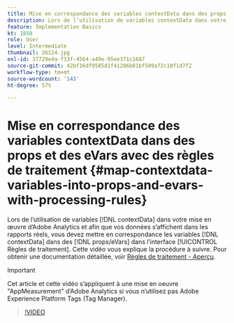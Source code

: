 ```yaml
---
title: Mise en correspondance des variables contextData dans des props et des eVars avec des règles de traitement
description: Lors de lʼutilisation de variables contextData dans votre mise en œuvre dʼAdobe Analytics et afin que vos données sʼaffichent dans les rapports réels, vous devez mettre en correspondance les variables contextData dans des props/eVars dans lʼinterface Règles de traitement. Cette vidéo vous explique la procédure à suivre.
feature: Implementation Basics
kt: 1850
role: User
level: Intermediate
thumbnail: 26124.jpg
exl-id: 37729e4a-f33f-4564-a49e-95ee371c1687
source-git-commit: 42bf16df9585d1f41206b81bf509a72c10f1d7f2
workflow-type: tm+mt
source-wordcount: '143'
ht-degree: 57%

---
```


# Mise en correspondance des variables contextData dans des props et des eVars avec des règles de traitement {#map-contextdata-variables-into-props-and-evars-with-processing-rules}

Lors de lʼutilisation de variables [!DNL contextData] dans votre mise en œuvre dʼAdobe Analytics et afin que vos données sʼaffichent dans les rapports réels, vous devez mettre en correspondance les variables [!DNL contextData] dans des [!DNL props/eVars] dans lʼinterface [!UICONTROL Règles de traitement]. Cette vidéo vous explique la procédure à suivre. Pour obtenir une documentation détaillée, voir [Règles de traitement - Aperçu](https://experienceleague.adobe.com/docs/analytics/admin/admin-tools/manage-report-suites/edit-report-suite/report-suite-general/c-processing-rules/processing-rules.html).

>[!IMPORTANT]
>
>Cet article et cette vidéo s’appliquent à une mise en oeuvre &quot;AppMeasurement&quot; d’Adobe Analytics si vous n’utilisez pas Adobe Experience Platform Tags (Tag Manager).


>[!VIDEO](https://video.tv.adobe.com/v/26124/?quality=12&learn=on)

